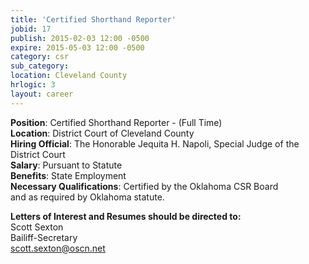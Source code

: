 ```yaml
---
title: 'Certified Shorthand Reporter'
jobid: 17
publish: 2015-02-03 12:00 -0500
expire: 2015-05-03 12:00 -0500
category: csr
sub_category: 
location: Cleveland County
hrlogic: 3
layout: career
---
```

<p><b>Position</b>: Certified Shorthand Reporter - (Full Time)<br /><b>Location</b>: District Court of Cleveland County<br /><b>Hiring Official</b>: The Honorable Jequita H. Napoli, Special Judge of the District Court<br /><b>Salary</b>: Pursuant to Statute<br /><b>Benefits</b>: State Employment<br /><b>Necessary Qualifications</b>: Certified by the Oklahoma CSR Board<br /> and as required by Oklahoma statute. </p><p><b>Letters of Interest and Resumes should be directed to:</b><br />Scott Sexton<br /> Bailiff-Secretary<br /> <a href="mailto:scott.sexton@oscn.net ">scott.sexton@oscn.net </a></p>